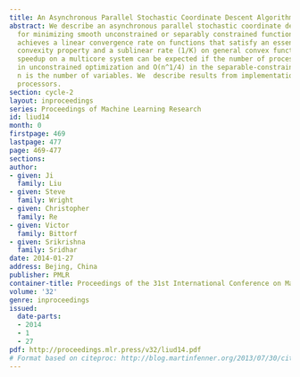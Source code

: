 ```yaml
---
title: An Asynchronous Parallel Stochastic Coordinate Descent Algorithm
abstract: We describe an asynchronous parallel stochastic coordinate descent algorithm
  for minimizing smooth unconstrained or separably constrained functions. The method
  achieves a linear convergence rate on functions that satisfy an essential strong
  convexity property and a sublinear rate (1/K) on general convex functions. Near-linear
  speedup on a multicore system can be expected if the number of processors is O(n^1/2)
  in unconstrained optimization and O(n^1/4) in the separable-constrained case, where
  n is the number of variables. We  describe results from implementation on 40-core
  processors.
section: cycle-2
layout: inproceedings
series: Proceedings of Machine Learning Research
id: liud14
month: 0
firstpage: 469
lastpage: 477
page: 469-477
sections: 
author:
- given: Ji
  family: Liu
- given: Steve
  family: Wright
- given: Christopher
  family: Re
- given: Victor
  family: Bittorf
- given: Srikrishna
  family: Sridhar
date: 2014-01-27
address: Bejing, China
publisher: PMLR
container-title: Proceedings of the 31st International Conference on Machine Learning
volume: '32'
genre: inproceedings
issued:
  date-parts:
  - 2014
  - 1
  - 27
pdf: http://proceedings.mlr.press/v32/liud14.pdf
# Format based on citeproc: http://blog.martinfenner.org/2013/07/30/citeproc-yaml-for-bibliographies/
---
```

